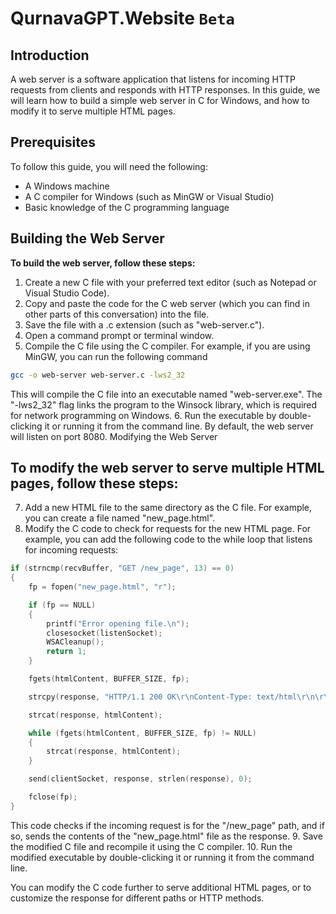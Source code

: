# QurnavaGPT.Website `Beta`
## Introduction
A web server is a software application that listens for incoming HTTP requests from clients and responds with HTTP responses. In this guide, we will learn how to build a simple web server in C for Windows, and how to modify it to serve multiple HTML pages.
## Prerequisites

To follow this guide, you will need the following:

- A Windows machine
- A C compiler for Windows (such as MinGW or Visual Studio)
- Basic knowledge of the C programming language

## Building the Web Server

**To build the web server, follow these steps:**

1. Create a new C file with your preferred text editor (such as Notepad or Visual Studio Code).
2. Copy and paste the code for the C web server (which you can find in other parts of this conversation) into the file.
3. Save the file with a .c extension (such as "web-server.c").
4. Open a command prompt or terminal window.
5. Compile the C file using the C compiler. For example, if you are using MinGW, you can run the following command
```bash 
gcc -o web-server web-server.c -lws2_32 
```
This will compile the C file into an executable named "web-server.exe". The "-lws2_32" flag links the program to the Winsock library, which is required for network programming on Windows.
6. Run the executable by double-clicking it or running it from the command line. By default, the web server will listen on port 8080.
Modifying the Web Server
## To modify the web server to serve multiple HTML pages, follow these steps:
7. Add a new HTML file to the same directory as the C file. For example, you can create a file named "new_page.html".
8. Modify the C code to check for requests for the new HTML page. For example, you can add the following code to the while loop that listens for incoming requests:
```c
if (strncmp(recvBuffer, "GET /new_page", 13) == 0)
{
    fp = fopen("new_page.html", "r");

    if (fp == NULL)
    {
        printf("Error opening file.\n");
        closesocket(listenSocket);
        WSACleanup();
        return 1;
    }

    fgets(htmlContent, BUFFER_SIZE, fp);

    strcpy(response, "HTTP/1.1 200 OK\r\nContent-Type: text/html\r\n\r\n");

    strcat(response, htmlContent);

    while (fgets(htmlContent, BUFFER_SIZE, fp) != NULL)
    {
        strcat(response, htmlContent);
    }

    send(clientSocket, response, strlen(response), 0);

    fclose(fp);
}
```
This code checks if the incoming request is for the "/new_page" path, and if so, sends the contents of the "new_page.html" file as the response.
9. Save the modified C file and recompile it using the C compiler.
10. Run the modified executable by double-clicking it or running it from the command line.

You can modify the C code further to serve additional HTML pages, or to customize the response for different paths or HTTP methods.
